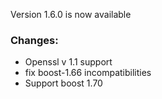 Version 1.6.0 is now available

### Changes: ###
- Openssl v 1.1 support
- fix boost-1.66 incompatibilities
- Support boost 1.70

